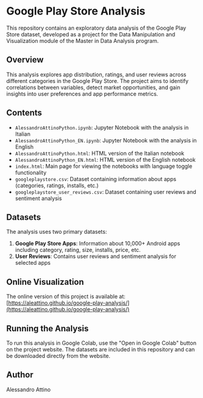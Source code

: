# Google Play Store Analysis

This repository contains an exploratory data analysis of the Google Play Store dataset, developed as a project for the Data Manipulation and Visualization module of the Master in Data Analysis program.

## Overview

This analysis explores app distribution, ratings, and user reviews across different categories in the Google Play Store. The project aims to identify correlations between variables, detect market opportunities, and gain insights into user preferences and app performance metrics.

## Contents

* `AlessandroAttinoPython.ipynb`: Jupyter Notebook with the analysis in Italian
* `AlessandroAttinoPython_EN.ipynb`: Jupyter Notebook with the analysis in English
* `AlessandroAttinoPython.html`: HTML version of the Italian notebook
* `AlessandroAttinoPython_EN.html`: HTML version of the English notebook
* `index.html`: Main page for viewing the notebooks with language toggle functionality
* `googleplaystore.csv`: Dataset containing information about apps (categories, ratings, installs, etc.)
* `googleplaystore_user_reviews.csv`: Dataset containing user reviews and sentiment analysis

## Datasets

The analysis uses two primary datasets:
1. **Google Play Store Apps**: Information about 10,000+ Android apps including category, rating, size, installs, price, etc.
2. **User Reviews**: Contains user reviews and sentiment analysis for selected apps

## Online Visualization

The online version of this project is available at: [https://aleattino.github.io/google-play-analysis/](https://aleattino.github.io/google-play-analysis/)

## Running the Analysis

To run this analysis in Google Colab, use the "Open in Google Colab" button on the project website. The datasets are included in this repository and can be downloaded directly from the website.

## Author

Alessandro Attino
